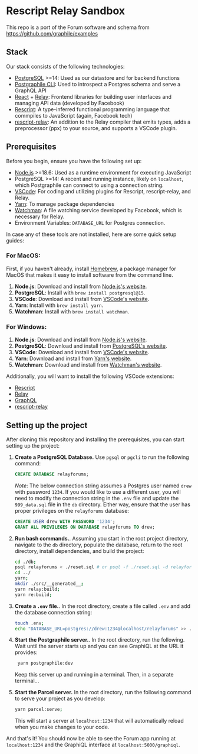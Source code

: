 # Rescript Relay Sandbox

This repo is a port of the Forum software and schema from
https://github.com/graphile/examples

## Stack

Our stack consists of the following technologies:

- [PostgreSQL](https://www.postgresql.org/) >=14: Used as our datastore and for
  backend functions
- [Postgraphile CLI](https://www.graphile.org/): Used to introspect a Postgres
  schema and serve a GraphQL API
- [React](https://react.dev/) + [Relay](https://relay.dev/): Frontend libraries
  for building user interfaces and managing API data (developed by Facebook)
- [Rescript](https://rescript-lang.org/): A type-inferred functional programming
  language that commpiles to JavaScript (again, Facebook tech)
- [rescript-relay](https://github.com/zth/rescript-relay): An addition to the
  Relay compiler that emits types, adds a preprocessor (ppx) to your source, and
  supports a VSCode plugin.

## Prerequisites

Before you begin, ensure you have the following set up:

- [Node.js](https://nodejs.org/en) >=18.6: Used as a runtime environment for
  executing JavaScript
- PostgreSQL >=14: A recent and running instance, likely on `localhost`, which
  Postgraphile can connect to using a connection string.
- [VSCode](https://code.visualstudio.com/): For coding and utilizing plugins for
  Rescript, rescript-relay, and Relay.
- [Yarn](https://yarnpkg.com/): To manage package dependencies
- [Watchman](https://facebook.github.io/watchman/): A file watching service
  developed by Facebook, which is necessary for Relay.
- Environment Variables: `DATABASE_URL` for Postgres connection.

In case any of these tools are not installed, here are some quick setup guides:

### For MacOS:

First, if you haven't already, install [Homebrew](https://brew.sh/), a package
manager for MacOS that makes it easy to install software from the command line.

1. **Node.js**: Download and install from
   [Node.js's website](https://nodejs.org/en/download).
2. **PostgreSQL**: Install with `brew install postgresql@15`.
3. **VSCode**: Download and install from
   [VSCode's website](https://code.visualstudio.com/download).
4. **Yarn**: Install with `brew install yarn`.
5. **Watchman**: Install with `brew install watchman`.

### For Windows:

1. **Node.js**: Download and install from
   [Node.js's website](https://nodejs.org/en/download).
2. **PostgreSQL**: Download and install from
   [PostgreSQL's website](https://www.postgresql.org/download/windows/).
3. **VSCode**: Download and install from
   [VSCode's website](https://code.visualstudio.com/download).
4. **Yarn**: Download and install from
   [Yarn's website](https://yarnpkg.com/).
5. **Watchman**: Download and install from
   [Watchman's website](https://facebook.github.io/watchman/docs/install/#buildinstall).

Additionally, you will want to install the following VSCode extensions:

- [Rescript](https://marketplace.visualstudio.com/items?itemName=chenglou92.rescript-vscode)
- [Relay](https://marketplace.visualstudio.com/items?itemName=meta.relay)
- [GraphQL](https://marketplace.visualstudio.com/items?itemName=GraphQL.vscode-graphql)
- [rescript-relay](https://marketplace.visualstudio.com/items?itemName=GabrielNordeborn.vscode-rescript-relay)

## Setting up the project

After cloning this repository and installing the prerequisites, you can start
setting up the project:

1. **Create a PostgreSQL Database.** Use `pgsql` or `pgcli` to run the following command:

   ```sql
   CREATE DATABASE relayforums;
   ```

   _Note_: The below connection string assumes a Postgres user named `drew` with
   password `1234`. If you would like to use a different user, you will need to
   modify the connection string in the `.env` file and update the
   `999_data.sql` file in the `db` directory. Either way, ensure that the user
   has proper privileges on the `relayforums` database:

   ```sql
   CREATE USER drew WITH PASSWORD '1234';
   GRANT ALL PRIVILEGES ON DATABASE relayforums TO drew;
   ```

2. **Run bash commands.**. Assuming you start in the root project directory,
   navigate to the `db` directory, populate the database, return to the root
   directory, install dependencies, and build the project:

   ```bash
   cd ./db;
   psql relayforums < ./reset.sql # or psql -f ./reset.sql -d relayforums
   cd ../
   yarn;
   mkdir ./src/__generated__;
   yarn relay:build;
   yarn re:build;
   ```

3. **Create a `.env` file.**. In the root directory, create a file called `.env`
   and add the database connection string:

   ```bash
   touch .env;
   echo "DATABASE_URL=postgres://drew:1234@localhost/relayforums" >> .env;
   ```

4. **Start the Postgraphile server.**. In the root directory, run the following.
   Wait until the server starts up and you can see GraphiQL at the URL it
   provides:

   ```bash
    yarn postgraphile:dev
   ```

   Keep this server up and running in a terminal. Then, in a separate
   terminal...

5. **Start the Parcel server.** In the root directory, run the following
   command to serve your project as you develop:

   ```bash
   yarn parcel:serve;
   ```

   This will start a server at `localhost:1234` that will automatically reload
   when you make changes to your code.

And that's it! You should now be able to see the Forum app running at
`localhost:1234` and the GraphiQL interface at `localhost:5000/graphiql`.
